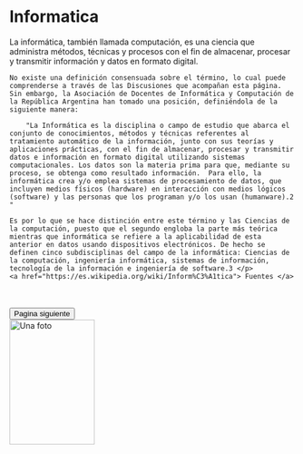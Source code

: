 <HTML>
<head>
</head>
<body>
    <h1>Informatica</h1>
<p>La informática, también llamada computación, es una ciencia que administra métodos, técnicas y procesos con el fin de almacenar, procesar y transmitir información y datos en formato digital.

    No existe una definición consensuada sobre el término, lo cual puede comprenderse a través de las Discusiones que acompañan esta página. Sin embargo, la Asociación de Docentes de Informática y Computación de la República Argentina han tomado una posición, definiéndola de la siguiente manera:
    
        "La Informática es la disciplina o campo de estudio que abarca el conjunto de conocimientos, métodos y técnicas referentes al tratamiento automático de la información, junto con sus teorías y aplicaciones prácticas, con el fin de almacenar, procesar y transmitir datos e información en formato digital utilizando sistemas computacionales. Los datos son la materia prima para que, mediante su proceso, se obtenga como resultado información.  Para ello, la informática crea y/o emplea sistemas de procesamiento de datos, que incluyen medios físicos (hardware) en interacción con medios lógicos (software) y las personas que los programan y/o los usan (humanware).2​"
    
    Es por lo que se hace distinción entre este término y las Ciencias de la computación, puesto que el segundo engloba la parte más teórica mientras que informática se refiere a la aplicabilidad de esta anterior en datos usando dispositivos electrónicos. De hecho se definen cinco subdisciplinas del campo de la informática: Ciencias de la computación, ingeniería informática, sistemas de información, tecnología de la información e ingeniería de software.3​ </p>
    <a href="https://es.wikipedia.org/wiki/Inform%C3%A1tica"> Fuentes </a>

<br><br><input type ='button' value = 'Pagina siguiente' onclick="window.open('ej1.html', 'width=800,height=800');"/> 
<br>
<a href="https://www.google.com"><img src="https://images.unsplash.com/photo-1512850183-6d7990f42385?ixlib=rb-0.3.5&ixid=eyJhcHBfaWQiOjEyMDd9&s=bb095116a8cfd26cec5c171f8438a213&w=1000&q=80" alt="Una foto" width="150" height="220"/></a>
</body>
</html>

